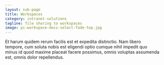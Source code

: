 ```yaml
---
layout: sub-page
title: Workspaces
category: intranet-solutions
tagline: file sharing to workspaces
image: pi-workspace-docs-select-fade-top.jpg
---
```


Et harum quidem rerum facilis est et expedita distinctio. Nam libero tempore, cum soluta nobis est eligendi optio cumque nihil impedit quo minus id quod maxime placeat facere possimus, omnis voluptas assumenda est, omnis dolor repellendus.